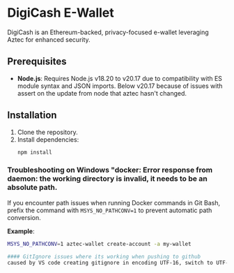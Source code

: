 # DigiCash E-Wallet

DigiCash is an Ethereum-backed, privacy-focused e-wallet leveraging Aztec for enhanced security.

## Prerequisites
- **Node.js**: Requires Node.js v18.20 to v20.17 due to compatibility with ES module syntax and JSON imports. Below v20.17 because of issues with assert on the update from node that aztec hasn't changed.

## Installation
1. Clone the repository.
2. Install dependencies:
   ```bash
   npm install

### Troubleshooting on Windows "docker: Error response from daemon: the working directory is invalid, it needs to be an absolute path.

If you encounter path issues when running Docker commands in Git Bash, prefix the command with `MSYS_NO_PATHCONV=1` to prevent automatic path conversion.

**Example**:
```bash
MSYS_NO_PATHCONV=1 aztec-wallet create-account -a my-wallet

#### GitIgnore issues where its working when pushing to github
caused by VS code creating gitignore in encoding UTF-16, switch to UTF-8 to fix